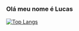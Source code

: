 ### Olá meu nome é Lucas
[![Top Langs](https://github-readme-stats.vercel.app/api/top-langs/?username=Luckas33&layout=donut&locale=pt-br&bg_color=010409&text_color=ffffff&title_color=ffffff&border_color=30363D&border_radius=15)]([https://github.com/anuraghazra/github-readme-stats](https://github.com/Luckas33)https://github.com/Luckas33)

